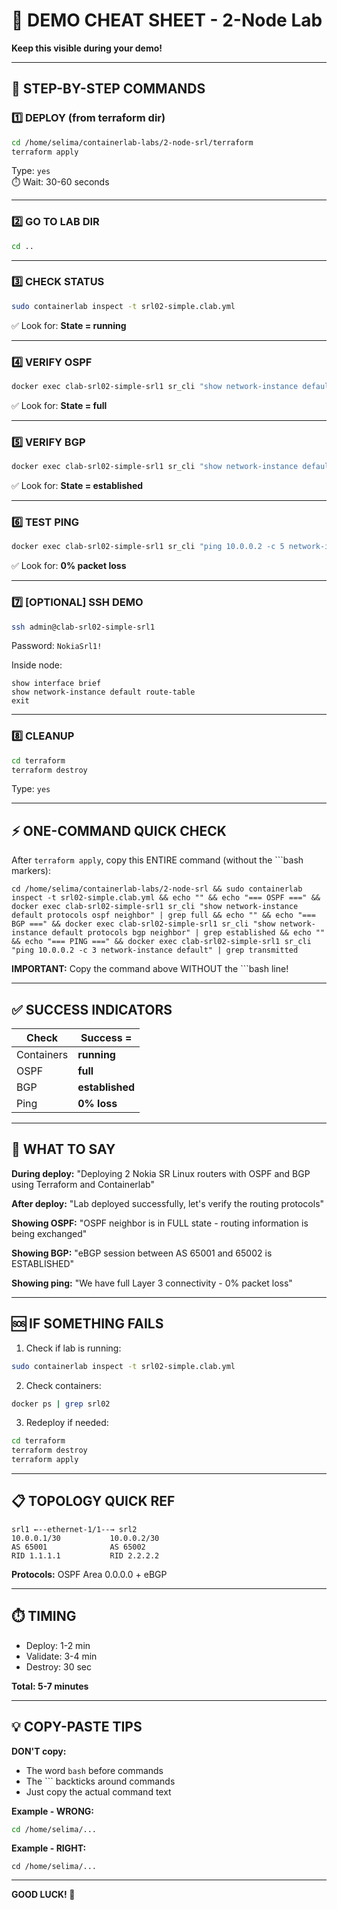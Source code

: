 # 🎯 DEMO CHEAT SHEET - 2-Node Lab
**Keep this visible during your demo!**

---

## 📍 STEP-BY-STEP COMMANDS

### 1️⃣ DEPLOY (from terraform dir)
```bash
cd /home/selima/containerlab-labs/2-node-srl/terraform
terraform apply
```
Type: `yes`  
⏱️ Wait: 30-60 seconds

---

### 2️⃣ GO TO LAB DIR
```bash
cd ..
```

---

### 3️⃣ CHECK STATUS
```bash
sudo containerlab inspect -t srl02-simple.clab.yml
```
✅ Look for: **State = running**

---

### 4️⃣ VERIFY OSPF
```bash
docker exec clab-srl02-simple-srl1 sr_cli "show network-instance default protocols ospf neighbor"
```
✅ Look for: **State = full**

---

### 5️⃣ VERIFY BGP
```bash
docker exec clab-srl02-simple-srl1 sr_cli "show network-instance default protocols bgp neighbor"
```
✅ Look for: **State = established**

---

### 6️⃣ TEST PING
```bash
docker exec clab-srl02-simple-srl1 sr_cli "ping 10.0.0.2 -c 5 network-instance default"
```
✅ Look for: **0% packet loss**

---

### 7️⃣ [OPTIONAL] SSH DEMO
```bash
ssh admin@clab-srl02-simple-srl1
```
Password: `NokiaSrl1!`

Inside node:
```
show interface brief
show network-instance default route-table
exit
```

---

### 8️⃣ CLEANUP
```bash
cd terraform
terraform destroy
```
Type: `yes`

---

## ⚡ ONE-COMMAND QUICK CHECK

After `terraform apply`, copy this ENTIRE command (without the ```bash markers):

```
cd /home/selima/containerlab-labs/2-node-srl && sudo containerlab inspect -t srl02-simple.clab.yml && echo "" && echo "=== OSPF ===" && docker exec clab-srl02-simple-srl1 sr_cli "show network-instance default protocols ospf neighbor" | grep full && echo "" && echo "=== BGP ===" && docker exec clab-srl02-simple-srl1 sr_cli "show network-instance default protocols bgp neighbor" | grep established && echo "" && echo "=== PING ===" && docker exec clab-srl02-simple-srl1 sr_cli "ping 10.0.0.2 -c 3 network-instance default" | grep transmitted
```

**IMPORTANT:** Copy the command above WITHOUT the ```bash line!

---

## ✅ SUCCESS INDICATORS

| Check | Success = |
|-------|-----------|
| Containers | **running** |
| OSPF | **full** |
| BGP | **established** |
| Ping | **0% loss** |

---

## 🎤 WHAT TO SAY

**During deploy:**
"Deploying 2 Nokia SR Linux routers with OSPF and BGP using Terraform and Containerlab"

**After deploy:**
"Lab deployed successfully, let's verify the routing protocols"

**Showing OSPF:**
"OSPF neighbor is in FULL state - routing information is being exchanged"

**Showing BGP:**
"eBGP session between AS 65001 and 65002 is ESTABLISHED"

**Showing ping:**
"We have full Layer 3 connectivity - 0% packet loss"

---

## 🆘 IF SOMETHING FAILS

1. Check if lab is running:
```bash
sudo containerlab inspect -t srl02-simple.clab.yml
```

2. Check containers:
```bash
docker ps | grep srl02
```

3. Redeploy if needed:
```bash
cd terraform
terraform destroy
terraform apply
```

---

## 📋 TOPOLOGY QUICK REF

```
srl1 ←--ethernet-1/1--→ srl2
10.0.0.1/30           10.0.0.2/30
AS 65001              AS 65002
RID 1.1.1.1           RID 2.2.2.2
```

**Protocols:** OSPF Area 0.0.0.0 + eBGP

---

## ⏱️ TIMING

- Deploy: 1-2 min
- Validate: 3-4 min
- Destroy: 30 sec

**Total: 5-7 minutes**

---

## 💡 COPY-PASTE TIPS

**DON'T copy:**
- The word `bash` before commands
- The ``` backticks around commands
- Just copy the actual command text

**Example - WRONG:**
```bash
cd /home/selima/...
```

**Example - RIGHT:**
```
cd /home/selima/...
```

---

**GOOD LUCK! 🚀**
